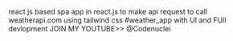 react js based spa app in react.js to make api request to call weatherapi.com using tailwind css 
#weather_app with UI and FUll devlopment
JOIN MY YOUTUBE>>
@Codenuclei
